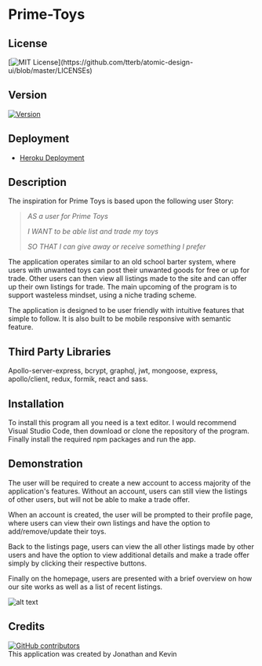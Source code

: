 # Prime-Toys

## License
[![MIT License](https://img.shields.io/apm/l/atomic-design-ui.svg?)](https://github.com/tterb/atomic-design-ui/blob/master/LICENSEs)

## Version
[![Version](https://badge.fury.io/gh/tterb%2FHyde.svg)](https://badge.fury.io/gh/tterb%2FHyde)
## Deployment

* [Heroku Deployment](https://prime-toys-trading.herokuapp.com/)

## Description

The inspiration for Prime Toys is based upon the following user Story:

> <span style="font-style:italic">AS a user for Prime Toys</span>
> 
> <span style="font-style:italic">I WANT to be able list and trade my toys</span>
>
> <span style="font-style:italic">SO THAT I can give away or receive something I prefer</span>

The application operates similar to an old school barter system, where users with unwanted toys can post their unwanted goods for free or up for trade. Other users can then view all listings made to the site and can offer up their own listings for trade. The main upcoming of the program is to support wasteless mindset, using a niche trading scheme.

The application is designed to be user friendly with intuitive features that simple to follow. It is also built to be mobile responsive with semantic feature.

## Third Party Libraries

Apollo-server-express, bcrypt, graphql, jwt, mongoose, express, apollo/client, redux, formik, react and sass.

## Installation

To install this program all you need is a text editor. I would recommend Visual Studio Code, then download or clone the repository of the program. Finally install the required npm packages and run the app.

## Demonstration

The user will be required to create a new account to access majority of the application's features. Without an account, users can still view the listings of other users, but will not be able to make a trade offer.

When an account is created, the user will be prompted to their profile page, where users can view their own listings and have the option to add/remove/update their toys.

Back to the listings page, users can view the all other listings made by other users and have the option to view additional details and make a trade offer simply by clicking their respective buttons.

Finally on the homepage, users are presented with a brief overview on how our site works as well as a list of recent listings.

![alt text](./client/public/images/demo.gif)

## Credits
[![GitHub contributors](https://badgen.net/github/contributors/cn-kp/Prime-Toys)](https://github.com/cn-kp/Prime-Toys/graphs/contributors)
<br>
This application was created by Jonathan and Kevin